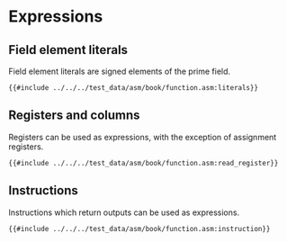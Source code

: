 # Expressions

## Field element literals

Field element literals are signed elements of the prime field.

```
{{#include ../../../test_data/asm/book/function.asm:literals}}
```

## Registers and columns

Registers can be used as expressions, with the exception of assignment registers.
```
{{#include ../../../test_data/asm/book/function.asm:read_register}}
```

## Instructions

Instructions which return outputs can be used as expressions.
```
{{#include ../../../test_data/asm/book/function.asm:instruction}}
```